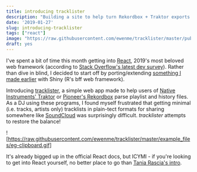 ```yaml
---
title: introducing tracklister
description: "Building a site to help turn Rekordbox + Traktor exports into simple tracklists, and my first time with React."
date: '2019-01-27'
slug: introducing-tracklister
tags: ["react"]
image: "https://raw.githubusercontent.com/ewenme/tracklister/master/public/logo.png"
draft: yes
---
```


I've spent a bit of time this month getting into [React](https://reactjs.org/), 2019's most beloved web framework (according to [Stack Overflow's latest dev survey](https://insights.stackoverflow.com/survey/2019#technology-_-most-loved-dreaded-and-wanted-web-frameworks)). Rather than dive in blind, I decided to start off by porting/extending [something I made earlier](https://github.com/ewenme/traklister) with Shiny (R's bff web framework).

Introducing [tracklister](https://tracklister.club/), a simple web app made to help users of [Native Instruments' Traktor](https://en.wikipedia.org/wiki/Traktor) or [Pioneer's Rekordbox](https://rekordbox.com/en/) parse playlist and history files. As a DJ using these programs, I found myself frustrated that getting minimal (i.e. tracks, artists only) tracklists in plain-tect formats for sharing somewhere like [SoundCloud](https://soundcloud.com/) was surprisingly difficult. *tracklister* attempts to restore the balance!

![https://raw.githubusercontent.com/ewenme/tracklister/master/example_files/eg-clipboard.gif]

It's already bigged up in the official React docs, but ICYMI - if you're looking to get into React yourself, no better place to go than [Tania Rascia's intro](https://www.taniarascia.com/getting-started-with-react/).
